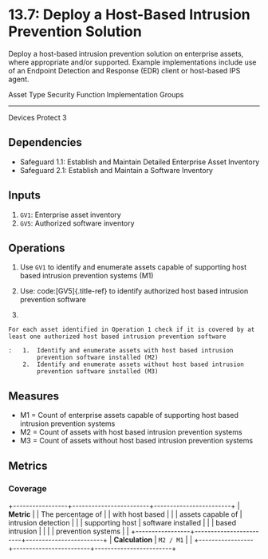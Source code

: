 # 13.7: Deploy a Host-Based Intrusion Prevention Solution

Deploy a host-based intrusion prevention solution on enterprise assets,
where appropriate and/or supported. Example implementations include use
of an Endpoint Detection and Response (EDR) client or host-based IPS
agent.

  Asset Type   Security Function   Implementation Groups
  ------------ ------------------- -----------------------
  Devices      Protect             3

## Dependencies

-   Safeguard 1.1: Establish and Maintain Detailed Enterprise Asset
    Inventory
-   Safeguard 2.1: Establish and Maintain a Software Inventory

## Inputs

1.  `GV1`: Enterprise asset inventory
2.  `GV5`: Authorized software inventory

## Operations

1.  Use `GV1` to identify and enumerate assets capable of supporting
    host based intrusion prevention systems (M1)

2.  Use: code:[GV5]{.title-ref} to identify authorized host based
    intrusion prevention software

3.  

    For each asset identified in Operation 1 check if it is covered by at least one authorized host based intrusion prevention software

    :   1.  Identify and enumerate assets with host based intrusion
            prevention software installed (M2)
        2.  Identify and enumerate assets without host based intrusion
            prevention software installed (M3)

## Measures

-   M1 = Count of enterprise assets capable of supporting host based
    intrusion prevention systems
-   M2 = Count of assets with host based intrusion prevention systems
-   M3 = Count of assets without host based intrusion prevention systems

## Metrics

### Coverage

+-----------------+------------------------+------------------------+
| **Metric**      | | The percentage of    | | with host based      |
|                 |   assets capable of    |   intrusion detection  |
|                 |   supporting host      |   software installed   |
|                 |   based intrusion      |                        |
|                 |   prevention systems   |                        |
+-----------------+------------------------+------------------------+
| **Calculation** | `M2 / M1`              |                        |
+-----------------+------------------------+------------------------+
